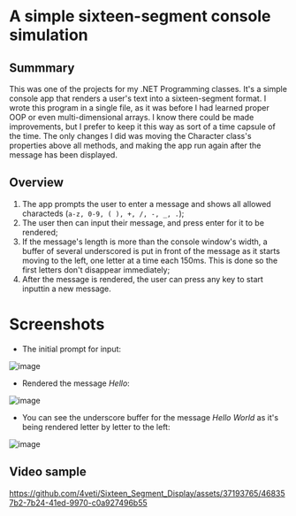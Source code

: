 # A simple sixteen-segment console simulation

## **Summmary**
This was one of the projects for my .NET Programming classes. It's a simple console app that renders a user's text into a sixteen-segment format. I wrote this program in a single file, as it was before I had learned proper OOP or even multi-dimensional arrays. I know there could be made improvements, but I prefer to keep it this way as sort of a time capsule of the time. The only changes I did was moving the Character class's properties above all methods, and making the app run again after the message has been displayed.

## **Overview**
1. The app prompts the user to enter a message and shows all allowed characteds (```a-z, 0-9, ( ), +, /, -, _, .```);
2. The user then can input their message, and press enter for it to be rendered;
3. If the message's length is more than the console window's width, a buffer of several underscored is put in front of the message as it starts moving to the left, one letter at a time each 150ms. This is done so the first letters don't disappear immediately;
4. After the message is rendered, the user can press any key to start inputtin a new message.

# **Screenshots**

- The initial prompt for input:

![image](https://github.com/4veti/Sixteen_Segment_Display/assets/37193765/16bc5fab-966d-499e-852b-b592c5398915)

- Rendered the message *Hello*:

![image](https://github.com/4veti/Sixteen_Segment_Display/assets/37193765/6e0b7c7f-b0cb-44a1-ac67-9f7ce0629dd0)

- You can see the underscore buffer for the message *Hello World* as it's being rendered letter by letter to the left:

![image](https://github.com/4veti/Sixteen_Segment_Display/assets/37193765/4b330ea4-4f97-4506-9f8b-508f140ca30f)


## **Video sample**

https://github.com/4veti/Sixteen_Segment_Display/assets/37193765/468357b2-7b24-41ed-9970-c0a927496b55

